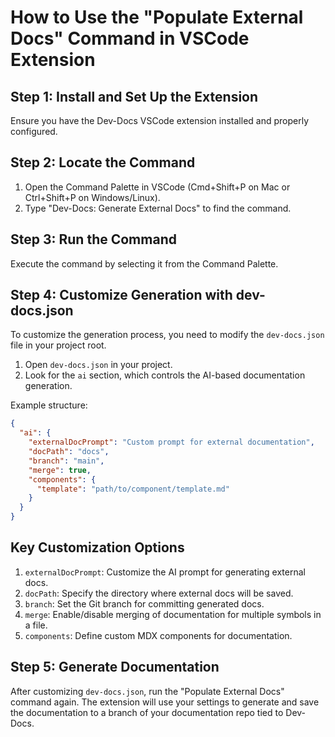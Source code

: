 

  # How to Use the "Populate External Docs" Command in VSCode Extension

## Step 1: Install and Set Up the Extension

Ensure you have the Dev-Docs VSCode extension installed and properly configured.

## Step 2: Locate the Command

1. Open the Command Palette in VSCode (Cmd+Shift+P on Mac or Ctrl+Shift+P on Windows/Linux).
2. Type "Dev-Docs: Generate External Docs" to find the command.

## Step 3: Run the Command

Execute the command by selecting it from the Command Palette.

## Step 4: Customize Generation with dev-docs.json

To customize the generation process, you need to modify the `dev-docs.json` file in your project root.

1. Open `dev-docs.json` in your project.
2. Look for the `ai` section, which controls the AI-based documentation generation.

Example structure:

```json
{
  "ai": {
    "externalDocPrompt": "Custom prompt for external documentation",
    "docPath": "docs",
    "branch": "main",
    "merge": true,
    "components": {
      "template": "path/to/component/template.md"
    }
  }
}
```

## Key Customization Options

1. `externalDocPrompt`: Customize the AI prompt for generating external docs.
2. `docPath`: Specify the directory where external docs will be saved.
3. `branch`: Set the Git branch for committing generated docs.
4. `merge`: Enable/disable merging of documentation for multiple symbols in a file.
5. `components`: Define custom MDX components for documentation.

## Step 5: Generate Documentation

After customizing `dev-docs.json`, run the "Populate External Docs" command again. The extension will use your settings to generate and save the documentation to a branch of your documentation repo tied to Dev-Docs.



  